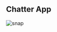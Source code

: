## Chatter App
![snap](https://github.com/Sumit262601/Chatter/assets/127303989/e2df6e45-3599-4455-93f2-27d144165661)

